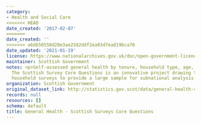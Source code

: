 ```yaml
---
category:
- Health and Social Care
<<<<<<< HEAD
date_created: '2017-02-07'
=======
date_created: ''
>>>>>>> a6db50550d20e3ae2582ddf2ea03d7ead19bca70
date_updated: '2021-01-19'
license: https://www.nationalarchives.gov.uk/doc/open-government-licence/version/3/
maintainer: Scottish Government
notes: <p>Self-assessed general health by tenure, household type, age, sex and disability.
  The Scottish Survey Core Questions is an innovative project drawing together multiple
  household surveys to provide a large sample for subnational analysis. </p>
organization: Scottish Government
original_dataset_link: http://statistics.gov.scot/data/general-health-sscq
records: null
resources: []
schema: default
title: General Health - Scottish Surveys Core Questions
---
```

